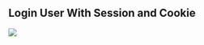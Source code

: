 <html lang="en">

<head>
    <!-- Required meta tags -->
    <meta charset="utf-8">
    <meta name="viewport" content="width=device-width, initial-scale=1">

</head>

<body>
        <h2>Login User With Session and Cookie</h2>
        <img src="../img/cookie.JPG" alt""> <br>
        <img src="../img/cookie_2.JPG" alt="">
    </div>

</body>

</html>
